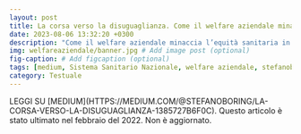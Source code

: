 ```yaml
---
layout: post
title: La corsa verso la disuguaglianza. Come il welfare aziendale minaccia l’equità sanitaria in Italia
date: 2023-08-06 13:32:20 +0300
description: "Come il welfare aziendale minaccia l’equità sanitaria in Italia"
img: welfareaziendale/banner.jpg # Add image post (optional)
fig-caption: # Add figcaption (optional)
tags: [medium, Sistema Sanitario Nazionale, welfare aziendale, stefanoboring]
category: Testuale
---
```


<span style="text-transform: uppercase">
Leggi su [Medium](https://medium.com/@stefanoboring/la-corsa-verso-la-disuguaglianza-1385727b6f0c).
</span>
Questo articolo è stato ultimato nel febbraio del 2022. Non è aggiornato.
